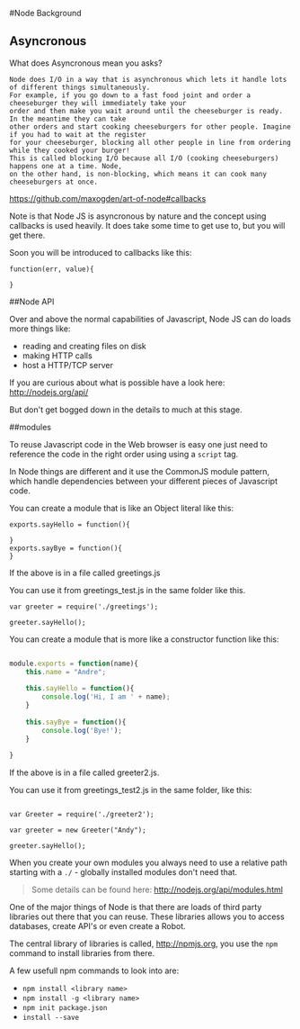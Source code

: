 #Node Background

## Asyncronous

What does Asyncronous mean you asks?

```
Node does I/O in a way that is asynchronous which lets it handle lots of different things simultaneously. 
For example, if you go down to a fast food joint and order a cheeseburger they will immediately take your 
order and then make you wait around until the cheeseburger is ready. In the meantime they can take 
other orders and start cooking cheeseburgers for other people. Imagine if you had to wait at the register 
for your cheeseburger, blocking all other people in line from ordering while they cooked your burger! 
This is called blocking I/O because all I/O (cooking cheeseburgers) happens one at a time. Node, 
on the other hand, is non-blocking, which means it can cook many cheeseburgers at once.
```

https://github.com/maxogden/art-of-node#callbacks


Note is that Node JS is asyncronous by nature and the concept using callbacks is used heavily. It does take some time to get use to, but you will get there.

Soon you will be introduced to callbacks like this:

```
function(err, value){

}
```

##Node API

Over and above the normal capabilities of Javascript, Node JS can do loads more things like:

* reading and creating files on disk
* making HTTP calls
* host a HTTP/TCP server

If you are curious about what is possible have a look here: http://nodejs.org/api/

But don't get bogged down in the details to much at this stage.

##modules

To reuse Javascript code in the Web browser is easy one just need to reference the code in the right order using using a ```script``` tag.

In Node things are different and it use the CommonJS module pattern, which handle dependencies between your different pieces of Javascript code.

You can create a module that is like an Object literal like this:

```
exports.sayHello = function(){

}
exports.sayBye = function(){
}
```

If the above is in a file called greetings.js

You can use it from greetings_test.js in the same folder like this.

```
var greeter = require('./greetings'); 
	
greeter.sayHello();
```

You can create a module that is more like a constructor function like this:

```javascript

module.exports = function(name){
	this.name = "Andre";
	
	this.sayHello = function(){
		console.log('Hi, I am ' + name);
	}
	
	this.sayBye = function(){
		console.log('Bye!');
	}
	
}
```
If the above is in a file called greeter2.js.

You can use it from greetings_test2.js in the same folder, like this:

```

var Greeter = require('./greeter2'); 
	
var greeter = new Greeter("Andy");

greeter.sayHello();

```

When you create your own modules you always need to use a relative path starting with a ```./``` - globally installed modules don't need that.

> Some details can be found here:
>  http://nodejs.org/api/modules.html
  
One of the major things of Node is that there are loads of third party libraries out there that you can reuse. These libraries allows you to access databases, create API's or even create a Robot.

The central library of libraries is called, http://npmjs.org, you use the ```npm``` command to install libraries from there.
  
A few usefull npm commands to look into are:

  * ```npm install <library name>```
  * ```npm install -g <library name>```
  * ```npm init package.json```
  * ```install --save```
